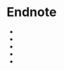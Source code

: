 # Endnote
- [^1]: GPT-4. Description: A train-test split for pytorch. 2024-04-08. https://platform.openai.com/playground.
- [^2]: Ashwin Prasad. PyTorch For Deep Learning — Feed Forward Neural Network. 11.09.2020. https://medium.com/analytics-vidhya/pytorch-for-deep-learning-feed-forward-neural-network-d24f5870c18.
- [^3]: Ashwin Prasad. PyTorch For Deep Learning — Feed Forward Neural Network. 11.09.2020. https://medium.com/analytics-vidhya/pytorch-for-deep-learning-feed-forward-neural-network-d24f5870c18. I changed the implementation for the other network types following their definition in architectures.py.
- [^4]: Ashwin Prasad. PyTorch For Deep Learning — Feed Forward Neural Network. 11.09.2020. https://medium.com/analytics-vidhya/pytorch-for-deep-learning-feed-forward-neural-network-d24f5870c18.
- [^5]: Ashwin Prasad. PyTorch For Deep Learning — Feed Forward Neural Network. 11.09.2020. https://medium.com/analytics-vidhya/pytorch-for-deep-learning-feed-forward-neural-network-d24f5870c18. Added the train-evaluation split of the method based on suggestion by GPT-4. (GPT-4. Description: A train-test-split for pytorch. 2024-04-08. https://platform.openai.com/playground).